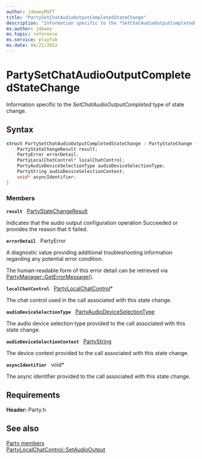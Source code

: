 ```yaml
---
author: jdeweyMSFT
title: "PartySetChatAudioOutputCompletedStateChange"
description: "Information specific to the *SetChatAudioOutputCompleted* type of state change."
ms.author: jdewey
ms.topic: reference
ms.service: playfab
ms.date: 04/21/2022
---
```


# PartySetChatAudioOutputCompletedStateChange  

Information specific to the *SetChatAudioOutputCompleted* type of state change.  

## Syntax  
  
```cpp
struct PartySetChatAudioOutputCompletedStateChange : PartyStateChange {  
    PartyStateChangeResult result;  
    PartyError errorDetail;  
    PartyLocalChatControl* localChatControl;  
    PartyAudioDeviceSelectionType audioDeviceSelectionType;  
    PartyString audioDeviceSelectionContext;  
    void* asyncIdentifier;  
}  
```
  
### Members  
  
**`result`** &nbsp; [PartyStateChangeResult](../enums/partystatechangeresult.md)  
  
Indicates that the audio output configuration operation Succeeded or provides the reason that it failed.
  
**`errorDetail`** &nbsp; PartyError  
  
A diagnostic value providing additional troubleshooting information regarding any potential error condition.
  
The human-readable form of this error detail can be retrieved via [PartyManager::GetErrorMessage()](../classes/PartyManager/methods/partymanager_geterrormessage.md).
  
**`localChatControl`** &nbsp; [PartyLocalChatControl](../classes/PartyLocalChatControl/partylocalchatcontrol.md)*  
  
The chat control used in the call associated with this state change.
  
**`audioDeviceSelectionType`** &nbsp; [PartyAudioDeviceSelectionType](../enums/partyaudiodeviceselectiontype.md)  
  
The audio device selection type provided to the call associated with this state change.
  
**`audioDeviceSelectionContext`** &nbsp; [PartyString](../typedefs.md)  
  
The device context provided to the call associated with this state change.
  
**`asyncIdentifier`** &nbsp; void*  
  
The async identifier provided to the call associated with this state change.
  
  
## Requirements  
  
**Header:** Party.h
  
## See also  
[Party members](../party_members.md)  
[PartyLocalChatControl::SetAudioOutput](../classes/PartyLocalChatControl/methods/partylocalchatcontrol_setaudiooutput.md)
  
  
